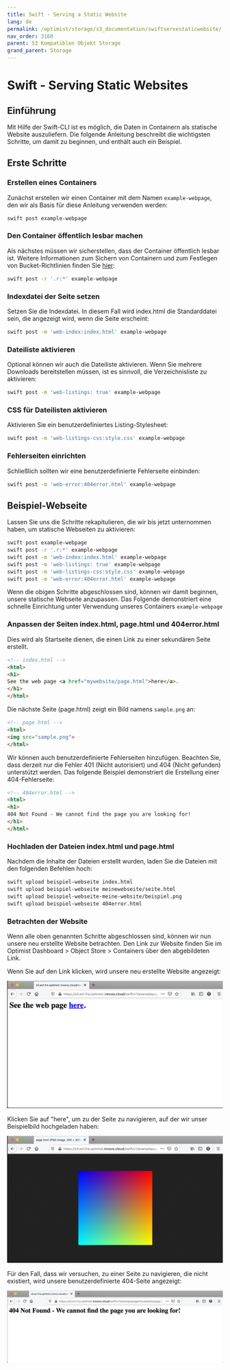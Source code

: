 ```yaml
---
title: Swift - Serving a Static Website
lang: de
permalink: /optimist/storage/s3_documentation/swiftservestaticwebsite/
nav_order: 3160
parent: S3 Kompatiblen Objekt Storage
grand_parent: Storage
---
```


# Swift - Serving Static Websites

## Einführung

Mit Hilfe der Swift-CLI ist es möglich, die Daten in Containern als statische Website auszuliefern. Die folgende Anleitung beschreibt die wichtigsten Schritte, um damit zu beginnen, und enthält auch ein Beispiel.

## Erste Schritte

### Erstellen eines Containers

Zunächst erstellen wir einen Container mit dem Namen `example-webpage`, den wir als Basis für diese Anleitung verwenden werden:

```bash
swift post example-webpage
```

### Den Container öffentlich lesbar machen

Als nächstes müssen wir sicherstellen, dass der Container öffentlich lesbar ist. Weitere Informationen zum Sichern von Containern und zum Festlegen von Bucket-Richtlinien finden Sie [hier](/optimist/storage/s3_documentation/security/):

```bash
swift post -r '.r:*' example-webpage
```

### Indexdatei der Seite setzen

Setzen Sie die Indexdatei. In diesem Fall wird index.html die Standarddatei sein, die angezeigt wird, wenn die Seite erscheint:

```bash
swift post -m 'web-index:index.html' example-webpage
```

### Dateiliste aktivieren

Optional können wir auch die Dateiliste aktivieren. Wenn Sie mehrere Downloads bereitstellen müssen, ist es sinnvoll, die Verzeichnisliste zu aktivieren:

```bash
swift post -m 'web-listings: true' example-webpage
```

### CSS für Dateilisten aktivieren

Aktivieren Sie ein benutzerdefiniertes Listing-Stylesheet:

```bash
swift post -m 'web-listings-css:style.css' example-webpage
```

### Fehlerseiten einrichten

Schließlich sollten wir eine benutzerdefinierte Fehlerseite einbinden:

```bash
swift post -m 'web-error:404error.html' example-webpage
```

## Beispiel-Webseite

Lassen Sie uns die Schritte rekapitulieren, die wir bis jetzt unternommen haben, um statische Webseiten zu aktivieren:

```bash
swift post example-webpage
swift post -r '.r:*' example-webpage
swift post -m 'web-index:index.html' example-webpage
swift post -m 'web-listings: true' example-webpage
swift post -m 'web-listings-css:style.css' example-webpage
swift post -m 'web-error:404error.html' example-webpage
```

Wenn die obigen Schritte abgeschlossen sind, können wir damit beginnen, unsere statische Webseite anzupassen. Das Folgende demonstriert eine schnelle Einrichtung unter Verwendung unseres Containers `example-webpage`

### Anpassen der Seiten index.html, page.html und 404error.html

Dies wird als Startseite dienen, die einen Link zu einer sekundären Seite erstellt.

```html
<!-- index.html -->
<html>
<h1>
See the web page <a href="mywebsite/page.html">here</a>.
</h1>
</html>
```

Die nächste Seite (page.html) zeigt ein Bild namens `sample.png` an:

```html
<!-- page.html -->
<html>
<img src="sample.png">
</html>
```

Wir können auch benutzerdefinierte Fehlerseiten hinzufügen. Beachten Sie, dass derzeit nur die Fehler 401 (Nicht autorisiert) und 404 (Nicht gefunden) unterstützt werden. Das folgende Beispiel demonstriert die Erstellung einer 404-Fehlerseite:

```html
<!-- 404error.html -->
<html>
<h1>
404 Not Found - We cannot find the page you are looking for!
</h1>
</html>
```

### Hochladen der Dateien index.html und page.html

Nachdem die Inhalte der Dateien erstellt wurden, laden Sie die Dateien mit den folgenden Befehlen hoch:

```bash
swift upload beispiel-webseite index.html
swift upload beispiel-webseite meinewebseite/seite.html
swift upload beispiel-webseite-meine-website/beispiel.png
swift upload beispiel-webseite 404error.html
```

### Betrachten der Website

Wenn alle oben genannten Schritte abgeschlossen sind, können wir nun unsere neu erstellte Website betrachten. Den Link zur Website finden Sie im Optimist Dashboard > Object Store > Containers über den abgebildeten Link.

Wenn Sie auf den Link klicken, wird unsere neu erstellte Website angezeigt:

![](attachments/Webpage01.png)

Klicken Sie auf "here", um zu der Seite zu navigieren, auf der wir unser Beispielbild hochgeladen haben:

![](attachments/Webpage02.png)

Für den Fall, dass wir versuchen, zu einer Seite zu navigieren, die nicht existiert, wird unsere benutzerdefinierte 404-Seite angezeigt:

![](attachments/Webpage03.png)
